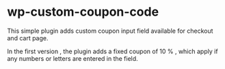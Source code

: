 # wp-custom-coupon-code
This simple plugin adds custom coupon input field available for checkout and cart page. 


In the first version , the plugin adds a fixed coupon of 10 % , which apply if any numbers or letters are entered in the field.


